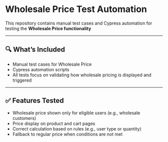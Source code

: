 # Wholesale Price Test Automation

This repository contains manual test cases and Cypress automation for testing the **Wholesale Price functionality**

---

## 🔍 What’s Included

- Manual test cases for Wholesale Price
- Cypress automation scripts
- All tests focus on validating how wholesale pricing is displayed and triggered

---

## ✅ Features Tested

- Wholesale price shown only for eligible users (e.g., wholesale customers)
- Price display on product and cart pages
- Correct calculation based on rules (e.g., user type or quantity)
- Fallback to regular price when conditions are not met
